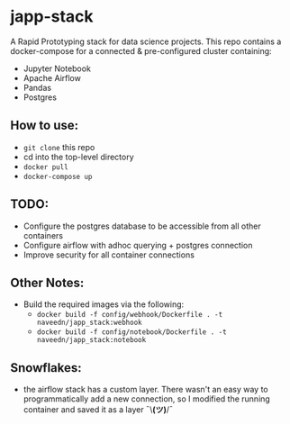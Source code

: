 # japp-stack

A Rapid Prototyping stack for data science projects. This repo contains a docker-compose for a connected & pre-configured cluster containing:
 - Jupyter Notebook
 - Apache Airflow
 - Pandas
 - Postgres

## How to use:
 - `git clone` this repo
 - cd into the top-level directory
 - `docker pull`
 - `docker-compose up`

## TODO:
- Configure the postgres database to be accessible from all other containers
- Configure airflow with adhoc querying + postgres connection
- Improve security for all container connections

## Other Notes:
 - Build the required images via the following:
    - `docker build -f config/webhook/Dockerfile . -t naveedn/japp_stack:webhook`
    - `docker build -f config/notebook/Dockerfile . -t naveedn/japp_stack:notebook`

## Snowflakes:
 - the airflow stack has a custom layer. There wasn't an easy way to programmatically add a new connection, so I modified the running container and saved it as a layer ¯\\__(ツ)__/¯
 
